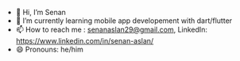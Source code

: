 - 👋 Hi, I’m Senan
- 🌱 I’m currently learning mobile app developement with dart/flutter
- 📫 How to reach me : senanaslan29@gmail.com, LinkedIn: https://www.linkedin.com/in/senan-aslan/
- 😄 Pronouns: he/him

<!---
Senan04/Senan04 is a ✨ special ✨ repository because its `README.md` (this file) appears on your GitHub profile.
You can click the Preview link to take a look at your changes.
--->
